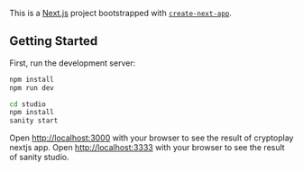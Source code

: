 This is a [Next.js](https://nextjs.org/) project bootstrapped with [`create-next-app`](https://github.com/vercel/next.js/tree/canary/packages/create-next-app).

## Getting Started

First, run the development server:

```bash
npm install
npm run dev
```

```bash
cd studio
npm install
sanity start
```

Open [http://localhost:3000](http://localhost:3000) with your browser to see the result of cryptoplay nextjs app.
Open  [http://localhost:3333](http://localhost:3333) with your browser to see the result of sanity studio.


